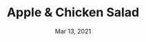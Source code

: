 ---
title: "Apple & Chicken Salad"
date: "Mar 13, 2021"
prepTime: "10 min" 
cookingTime: "0 min"
totalTime: "10 min"
topic: "Salad"
originalLink: "https://www.myplate.gov/recipes/myplate-cnpp/apple-chicken-salad"
scottRating: 2
image: "../images/default.png"
ingredients: [
  {
    name: Red Apple,
    ndbNo: 09003,
    amount: 2,
    metric: 350g,
    unit: qty
  },
  {
    name: Celery Stalks,
    preparation: ", diced",
    metric: 100g,
    amount: 2,
    unit: qty
  },
  {
    name: Chicken Breast,
    amount: 2,
    metric: 350g,
    unit: qty
  },
  {
    name: Plain Non-Fat Greek Yogurt,
    amount: .25,
    metric: 70g,
    unit: cup,
  },
  {
    name: Black Pepper,
    amount: .125,
    metric: 4g,
    unit: tsp,
  },
  {
    name: "Lettuce",
    preparation: ", Bibb, Romaine, green, or red leaf",
    amount: 16,
    unit: count
  }
]
directions: [
  "Cut and core the apples, chop them.",
  "Mix all the ingredients together in a bowl (except for the lettuce).",
  "Wrap in lettuce."
]

---